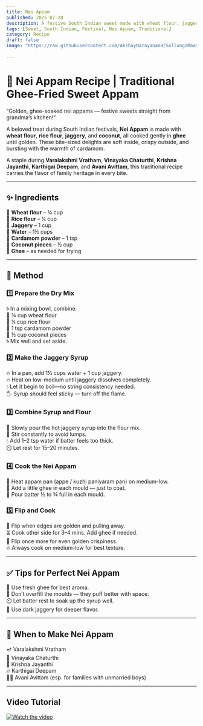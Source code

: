 ```yaml
---
title: Nei Appam  
published: 2025-07-28  
description: A festive South Indian sweet made with wheat flour, jaggery, coconut, and ghee. Soft inside, crisp outside — a timeless treat for special occasions.  
tags: [Sweet, South Indian, Festival, Nei Appam, Traditional]  
category: Recipe  
draft: false  
image: "https://raw.githubusercontent.com/AkshayNarayananB/SollungoMaami/master/images/nei appam.jpg"
  
---
```


# 🍯 Nei Appam Recipe | Traditional Ghee-Fried Sweet Appam

“Golden, ghee-soaked nei appams — festive sweets straight from grandma’s kitchen!”

A beloved treat during South Indian festivals, **Nei Appam** is made with **wheat flour**, **rice flour**, **jaggery**, and **coconut**, all cooked gently in **ghee** until golden. These bite-sized delights are soft inside, crispy outside, and bursting with the warmth of cardamom.

A staple during **Varalakshmi Vratham**, **Vinayaka Chaturthi**, **Krishna Jayanthi**, **Karthigai Deepam**, and **Avani Avittam**, this traditional recipe carries the flavor of family heritage in every bite.

---

## ✨ Ingredients

🔸 **Wheat flour** – ¾ cup  
🔸 **Rice flour** – ¼ cup  
🔸 **Jaggery** – 1 cup  
🔸 **Water** – 1½ cups  
🔸 **Cardamom powder** – 1 tsp  
🔸 **Coconut pieces** – ½ cup  
🔸 **Ghee** – as needed for frying  

---

## 🥣 Method

### 1️⃣ Prepare the Dry Mix  
🌀 In a mixing bowl, combine:  
🔹 ¾ cup wheat flour  
🔹 ¼ cup rice flour  
🔹 1 tsp cardamom powder  
🔹 ½ cup coconut pieces  
🌀 Mix well and set aside.

### 2️⃣ Make the Jaggery Syrup  
🔥 In a pan, add 1½ cups water + 1 cup jaggery.  
🔥 Heat on low-medium until jaggery dissolves completely.  
💧 Let it begin to boil—no string consistency needed.  
🖐️ Syrup should feel sticky — turn off the flame.

### 3️⃣ Combine Syrup and Flour  
🥄 Slowly pour the hot jaggery syrup into the flour mix.  
🔁 Stir constantly to avoid lumps.  
💧 Add 1–2 tsp water if batter feels too thick.  
⏲️ Let rest for 15–20 minutes.

### 4️⃣ Cook the Nei Appam  
🍳 Heat appam pan (appe / kuzhi paniyaram pan) on medium-low.  
🧈 Add a little ghee in each mould — just to coat.  
🥄 Pour batter ½ to ¾ full in each mould.

### 5️⃣ Flip and Cook  
🔄 Flip when edges are golden and pulling away.  
⏳ Cook other side for 3–4 mins. Add ghee if needed.  
🔁 Flip once more for even golden crispiness.  
🔥 Always cook on medium-low for best texture.

---

## ✅ Tips for Perfect Nei Appam

🧈 Use fresh ghee for best aroma.  
🥄 Don’t overfill the moulds — they puff better with space.  
⏲️ Let batter rest to soak up the syrup well.  
🍬 Use dark jaggery for deeper flavor.

---

## 🎉 When to Make Nei Appam

🪔 Varalakshmi Vratham  
🐘 Vinayaka Chaturthi  
👶 Krishna Jayanthi  
🔥 Karthigai Deepam  
🧖‍♂️ Avani Avittam (esp. for families with unmarried boys)

---

## Video Tutorial

[![Watch the video](https://img.youtube.com/vi/VIDEO_ID/0.jpg)](https://youtu.be/q--UX1pj-rE?si=Kg1o1_MGumtWf7KQ)


